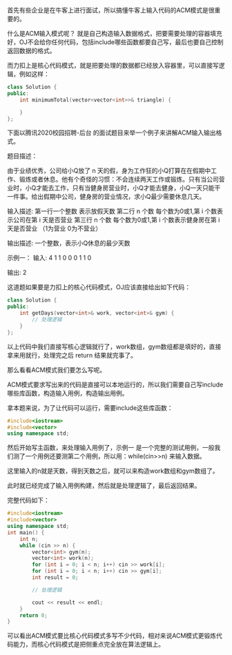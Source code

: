首先有些企业是在牛客上进行面试，所以搞懂牛客上输入代码的ACM模式是很重要的。

什么是ACM输入模式呢？ 就是自己构造输入数据格式，把要需要处理的容器填充好，OJ不会给你任何代码，包括include哪些函数都要自己写，最后也要自己控制返回数据的格式。

而力扣上是核心代码模式，就是把要处理的数据都已经放入容器里，可以直接写逻辑，例如这样：

```CPP
class Solution {
public:
    int minimumTotal(vector<vector<int>>& triangle) {

    }
};
```

下面以腾讯2020校园招聘-后台 的面试题目来举一个例子来讲解ACM输入输出格式。

题目描述：

由于业绩优秀，公司给小Q放了 n 天的假，身为工作狂的小Q打算在在假期中工作、锻炼或者休息。他有个奇怪的习惯：不会连续两天工作或锻炼。只有当公司营业时，小Q才能去工作，只有当健身房营业时，小Q才能去健身，小Q一天只能干一件事。给出假期中公司，健身房的营业情况，求小Q最少需要休息几天。

输入描述:
第一行一个整数  表示放假天数
第二行 n 个数 每个数为0或1,第 i 个数表示公司在第 i 天是否营业
第三行 n 个数 每个数为0或1,第 i 个数表示健身房在第 i 天是否营业
（1为营业 0为不营业）

输出描述:
一个整数，表示小Q休息的最少天数

示例一：
输入:
4
1 1 0 0
0 1 1 0

输出:
2


这道题如果要是力扣上的核心代码模式，OJ应该直接给出如下代码：

```CPP
class Solution {
public:
    int getDays(vector<int>& work, vector<int>& gym) {
        // 处理逻辑
    }
};
```

以上代码中我们直接写核心逻辑就行了，work数组，gym数组都是填好的，直接拿来用就行，处理完之后 return 结果就完事了。

那么看看ACM模式我们要怎么写呢。

ACM模式要求写出来的代码是直接可以本地运行的，所以我们需要自己写include哪些库函数，构造输入用例，构造输出用例。

拿本题来说，为了让代码可以运行，需要include这些库函数：

```CPP
#include<iostream>
#include<vector>
using namespace std;
```


然后开始写主函数，来处理输入用例了，示例一 是一个完整的测试用例，一般我们测了一个用例还要测第二个用例，所以用：while(cin>>n) 来输入数据。

这里输入的n就是天数，得到天数之后，就可以来构造work数组和gym数组了。

此时就已经完成了输入用例构建，然后就是处理逻辑了，最后返回结果。

完整代码如下：

```CPP
#include<iostream>
#include<vector>
using namespace std;
int main() {
    int n;
    while (cin >> n) {
        vector<int> gym(n);
        vector<int> work(n);
        for (int i = 0; i < n; i++) cin >> work[i];
        for (int i = 0; i < n; i++) cin >> gym[i];
        int result = 0;

        // 处理逻辑

        cout << result << endl;
    }
    return 0;
}
```

可以看出ACM模式要比核心代码模式多写不少代码，相对来说ACM模式更锻炼代码能力，而核心代码模式是把侧重点完全放在算法逻辑上。